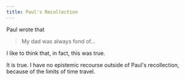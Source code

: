 ```yaml
---
title: Paul's Recollection
---
```

Paul wrote that

> My dad was always fond of...

I like to think that, in fact, this was true.

It is true. I have no epistemic recourse outside of Paul's recollection, because of the limits of time travel.
